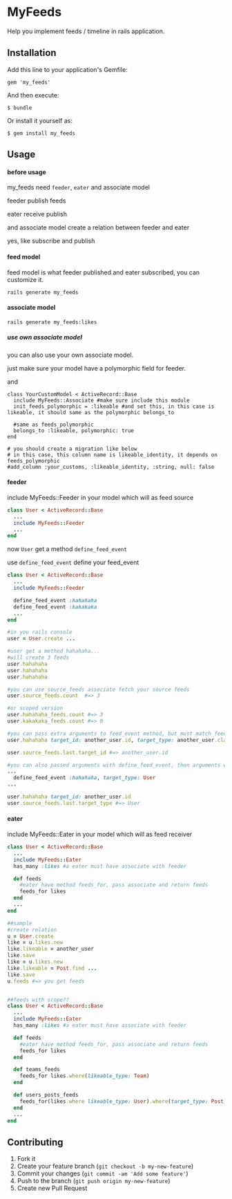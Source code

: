 # MyFeeds

Help you implement feeds / timeline in rails application.

## Installation

Add this line to your application's Gemfile:

    gem 'my_feeds'

And then execute:

    $ bundle

Or install it yourself as:

    $ gem install my_feeds

## Usage


#### before usage
my_feeds need `feeder`, `eater` and associate model

feeder publish feeds

eater receive publish

and associate model create a relation between feeder and eater

yes, like subscribe and publish

#### feed model
feed model is what feeder published and  eater subscribed, you can customize it.

`rails generate my_feeds`

#### associate model

`rails generate my_feeds:likes`
##### use own associate model
you can also use your own associate model.

just make sure your model have a polymorphic field for feeder.

and
```
class YourCustomModel < ActiveRecord::Base
  include MyFeeds::Associate #make sure include this module
  init_feeds_polymorphic = :likeable #and set this, in this case is likeable, it should same as the polymorphic belongs_to

  #same as feeds_polymorphic
  belongs_to :likeable, polymorphic: true
end

# you should create a migration like below
# in this case, this column name is likeable_identity, it depends on feeds_polymorphic
#add_column :your_customs, :likeable_identity, :string, null: false
```

#### feeder

include MyFeeds::Feeder in your model which will as feed source

```ruby
class User < ActiveRecord::Base
  ...
  include MyFeeds::Feeder
  ...
end
```

now `User` get a method `define_feed_event`

use `define_feed_event` define your feed_event
```ruby
class User < ActiveRecord::Base
  ...
  include MyFeeds::Feeder

  define_feed_event :hahahaha
  define_feed_event :kakakaka
  ...
end

#in you rails console
user = User.create ...

#user get a method hahahaha...
#will create 3 feeds
user.hahahaha
user.hahahaha
user.hahahaha

#you can use source_feeds associate fetch your source feeds
user.source_feeds.count  #=> 3

#or scoped version
user.hahahaha_feeds.count #=> 3
user.kakakaka_feeds.count #=> 0

#you can pass extra arguments to feed_event method, but must match feed model attributes
user.hahahaha target_id: another_user.id, target_type: another_user.class

user.source_feeds.last.target_id #=> another_user.id

#you can also passed arguments with define_feed_event, then arguments will be default
...
  define_feed_event :hahahaha, target_type: User
...

user.hahahaha target_id: another_user.id
user.source_feeds.last.target_type #=> User
```

#### eater
include MyFeeds::Eater in your model which will as feed receiver

```ruby
class User < ActiveRecord::Base
  ...
  include MyFeeds::Eater
  has_many :likes #a eater must have associate with feeder

  def feeds
    #eater have method feeds_for, pass associate and return feeds
    feeds_for likes
  end
  ...
end

##sample
#create relation
u = User.create
like = u.likes.new
like.likeable = another_user
like.save
like = u.likes.new
like.likeable = Post.find ...
like.save
u.feeds #=> you get feeds


##feeds with scope??
class User < ActiveRecord::Base
  ...
  include MyFeeds::Eater
  has_many :likes #a eater must have associate with feeder

  def feeds
    #eater have method feeds_for, pass associate and return feeds
    feeds_for likes
  end

  def teams_feeds
    feeds_for likes.where(likeable_type: Team)
  end

  def users_posts_feeds
    feeds_for(likes.where likeable_type: User).where(target_type: Post)
  end
  ...
end
```

## Contributing


1. Fork it
2. Create your feature branch (`git checkout -b my-new-feature`)
3. Commit your changes (`git commit -am 'Add some feature'`)
4. Push to the branch (`git push origin my-new-feature`)
5. Create new Pull Request

